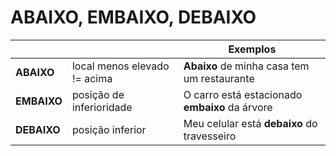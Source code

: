 # ABAIXO, EMBAIXO, DEBAIXO

|             |                              | Exemplos                                        |
| --          | --                           | --                                              |
| **ABAIXO**  | local menos elevado != acima | **Abaixo** de minha casa tem um restaurante     |
| **EMBAIXO** | posição de inferioridade     | O carro está estacionado **embaixo** da árvore  |
| **DEBAIXO** | posição inferior             | Meu celular está **debaixo** do travesseiro     |
